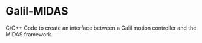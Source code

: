 # Galil-MIDAS
C/C++ Code to create an interface between a Galil motion controller and the MIDAS framework. 
